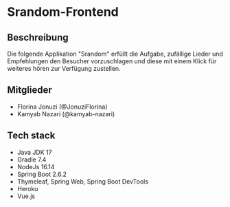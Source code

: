 # Srandom-Frontend

## Beschreibung
Die folgende Applikation "Srandom" erfüllt die Aufgabe, zufällige Lieder und Empfehlungen den Besucher vorzuschlagen und diese mit einem Klick für weiteres hören zur Verfügung zustellen. 

## Mitglieder
* Florina Jonuzi (@JonuziFlorina)
* Kamyab Nazari (@kamyab-nazari)

## Tech stack
* Java JDK 17
* Gradle 7.4
* NodeJs 16.14
* Spring Boot 2.6.2
* Thymeleaf, Spring Web, Spring Boot DevTools 
* Heroku
* Vue.js
